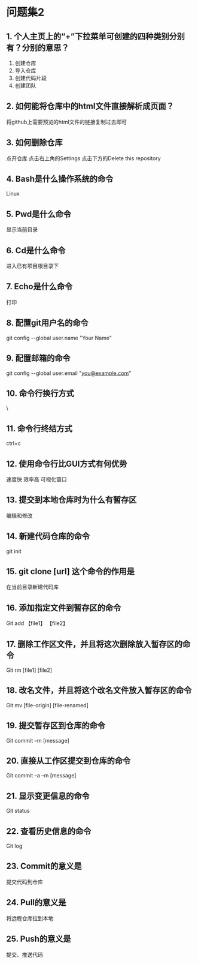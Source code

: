 # 问题集2
## 1. 个人主页上的“+”下拉菜单可创建的四种类别分别有？分别的意思？
1. 创建仓库 
2. 导入仓库
3. 创建代码片段 
4. 创建团队  
## 2. 如何能将仓库中的html文件直接解析成页面？

将github上需要预览的html文件的链接复制过去即可
## 3. 如何删除仓库

点开仓库 点击右上角的Settings  点击下方的Delete this repository 
## 4. Bash是什么操作系统的命令

Linux
## 5. Pwd是什么命令

显示当前目录 
## 6. Cd是什么命令

进入已有项目根目录下
## 7. Echo是什么命令

打印
## 8. 配置git用户名的命令

git config --global user.name "Your Name"
## 9. 配置邮箱的命令

git config --global user.email "you@example.com"
## 10. 命令行换行方式

\
## 11. 命令行终结方式

ctrl+c
## 12. 使用命令行比GUI方式有何优势

速度快  效率高 可视化窗口  
## 13. 提交到本地仓库时为什么有暂存区

编辑和修改
## 14. 新建代码仓库的命令

git init
## 15. git clone [url] 这个命令的作用是

在当前目录新建代码库
## 16. 添加指定文件到暂存区的命令

Git add 【file1】 【file2】
## 17. 删除工作区文件，并且将这次删除放入暂存区的命令

Git rm [file1] [file2]
## 18. 改名文件，并且将这个改名文件放入暂存区的命令

Git mv [file-origin] [file-renamed]
## 19. 提交暂存区到仓库的命令

Git commit –m [message]
## 20. 直接从工作区提交到仓库的命令

Git commit –a –m [message]
## 21. 显示变更信息的命令

Git status
## 22. 查看历史信息的命令

Git log
## 23. Commit的意义是

提交代码到仓库
## 24. Pull的意义是

将远程仓库拉到本地
## 25. Push的意义是

提交、推送代码
